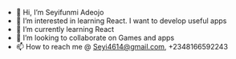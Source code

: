 - 👋 Hi, I’m Seyifunmi Adeojo
- 👀 I’m interested in learning React. I want to develop useful apps
- 🌱 I’m currently learning React
- 💞️ I’m looking to collaborate on Games and apps 
- 📫 How to reach me @ Seyi4614@gmail.com, +2348166592243

<!---
Seyi4614/Seyi4614 is a ✨ special ✨ repository because its `README.md` (this file) appears on your GitHub profile.
You can click the Preview link to take a look at your changes.
--->
